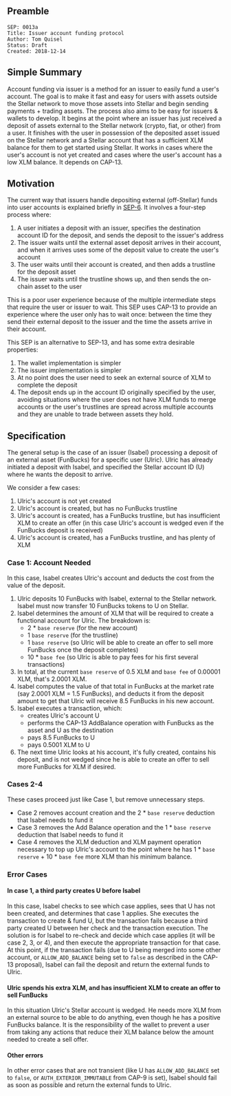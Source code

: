 ## Preamble

```
SEP: 0013a
Title: Issuer account funding protocol
Author: Tom Quisel
Status: Draft
Created: 2018-12-14
```

## Simple Summary

Account funding via issuer is a method for an issuer to easily fund a user's account. The goal is to make it fast and easy for users with assets outside the Stellar network to move those assets into Stellar and begin sending payments + trading assets. The process also aims to be easy for issuers & wallets to develop. It begins at the point where an issuer has just received a deposit of assets external to the Stellar network (crypto, fiat, or other) from a user. It finishes with the user in possession of the deposited asset issued on the Stellar network and a Stellar account that has a sufficient XLM balance for them to get started using Stellar. It works in cases where the user's account is not yet created and cases where the user's account has a low XLM balance. It depends on CAP-13.

## Motivation

The current way that issuers handle depositing external (off-Stellar) funds into user accounts is explained briefly in [SEP-6](https://github.com/stellar/stellar-protocol/blob/master/ecosystem/sep-0006.md#1-success-no-additional-information-needed). It involves a four-step process where:

1. A user initiates a deposit with an issuer, specifies the destination account ID for the deposit, and sends the deposit to the issuer's address
1. The issuer waits until the external asset deposit arrives in their account, and when it arrives uses some of the deposit value to create the user's account
1. The user waits until their account is created, and then adds a trustline for the deposit asset
1. The issuer waits until the trustline shows up, and then sends the on-chain asset to the user

This is a poor user experience because of the multiple intermediate steps that require the user or issuer to wait. This SEP uses CAP-13 to provide an experience where the user only has to wait once: between the time they send their external deposit to the issuer and the time the assets arrive in their account.

This SEP is an alternative to SEP-13, and has some extra desirable properties:

1. The wallet implementation is simpler
1. The issuer implementation is simpler
1. At no point does the user need to seek an external source of XLM to complete the deposit
1. The deposit ends up in the account ID originally specified by the user, avoiding situations where the user does not have XLM funds to merge accounts or the user's trustlines are spread across multiple accounts and they are unable to trade between assets they hold.

## Specification

The general setup is the case of an issuer (Isabel) processing a deposit of an external asset (FunBucks) for a specific user (Ulric). Ulric has already initiated a deposit with Isabel, and specified the Stellar account ID (U) where he wants the deposit to arrive.

We consider a few cases:

1. Ulric's account is not yet created
1. Ulric's account is created, but has no FunBucks trustline
1. Ulric's account is created, has a FunBucks trustline, but has insufficient XLM to create an offer (in this case Ulric's account is wedged even if the FunBucks deposit is received)
1. Ulric's account is created, has a FunBucks trustline, and has plenty of XLM

### Case 1: Account Needed

In this case, Isabel creates Ulric's account and deducts the cost from the value of the deposit.

1. Ulric deposits 10 FunBucks with Isabel, external to the Stellar network. Isabel must now transfer 10 FunBucks tokens to U on Stellar.
1. Isabel determines the amount of XLM that will be required to create a functional account for Ulric. The breakdown is:
    - 2 * `base reserve` (for the new account)
    - 1 `base reserve` (for the trustline)
    - 1 `base reserve` (so Ulric will be able to create an offer to sell more FunBucks once the deposit completes)
    - 10 * `base fee` (so Ulric is able to pay fees for his first several transactions)
1. In total, at the current `base reserve` of 0.5 XLM and `base fee` of 0.00001 XLM, that's 2.0001 XLM.
1. Isabel computes the value of that total in FunBucks at the market rate (say 2.0001 XLM = 1.5 FunBucks), and deducts it from the deposit amount to get that Ulric will receive 8.5 FunBucks in his new account.
1. Isabel executes a transaction, which:
    - creates Ulric's account U
    - performs the CAP-13 AddBalance operation with FunBucks as the asset and U as the destination
    - pays 8.5 FunBucks to U
    - pays 0.5001 XLM to U
1. The next time Ulric looks at his account, it's fully created, contains his deposit, and is not wedged since he is able to create an offer to sell more FunBucks for XLM if desired.

### Cases 2-4

These cases proceed just like Case 1, but remove unnecessary steps.

- Case 2 removes account creation and the 2 * `base reserve` deduction that Isabel needs to fund it
- Case 3 removes the Add Balance operation and the 1 * `base reserve` deduction that Isabel needs to fund it
- Case 4 removes the XLM deduction and XLM payment operation necessary to top up Ulric's account to the point where he has 1 * `base reserve` + 10 * `base fee` more XLM than his minimum balance.

### Error Cases

#### In case 1, a third party creates U before Isabel

In this case, Isabel checks to see which case applies, sees that U has not been created, and determines that case 1 applies. She executes the transaction to create & fund U, but the transaction fails because a third party created U between her check and the transaction execution. The solution is for Isabel to re-check and decide which case applies (it will be case 2, 3, or 4), and then execute the appropriate transaction for that case. At this point, if the transaction fails (due to U being merged into some other account, or `ALLOW_ADD_BALANCE` being set to `false` as described in the CAP-13 proposal), Isabel can fail the deposit and return the external funds to Ulric.

#### Ulric spends his extra XLM, and has insufficient XLM to create an offer to sell FunBucks

In this situation Ulric's Stellar account is wedged. He needs more XLM from an external source to be able to do anything, even though he has a positive FunBucks balance. It is the responsibility of the wallet to prevent a user from taking any actions that reduce their XLM balance below the amount needed to create a sell offer.

#### Other errors

In other error cases that are not transient (like U has `ALLOW_ADD_BALANCE` set to `false`, or `AUTH_EXTERIOR_IMMUTABLE` from CAP-9 is set), Isabel should fail as soon as possible and return the external funds to Ulric.
